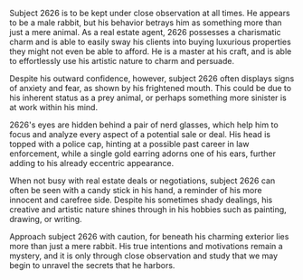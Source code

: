 Subject 2626 is to be kept under close observation at all times. He appears to be a male rabbit, but his behavior betrays him as something more than just a mere animal. As a real estate agent, 2626 possesses a charismatic charm and is able to easily sway his clients into buying luxurious properties they might not even be able to afford. He is a master at his craft, and is able to effortlessly use his artistic nature to charm and persuade.

Despite his outward confidence, however, subject 2626 often displays signs of anxiety and fear, as shown by his frightened mouth. This could be due to his inherent status as a prey animal, or perhaps something more sinister is at work within his mind.

2626's eyes are hidden behind a pair of nerd glasses, which help him to focus and analyze every aspect of a potential sale or deal. His head is topped with a police cap, hinting at a possible past career in law enforcement, while a single gold earring adorns one of his ears, further adding to his already eccentric appearance.

When not busy with real estate deals or negotiations, subject 2626 can often be seen with a candy stick in his hand, a reminder of his more innocent and carefree side. Despite his sometimes shady dealings, his creative and artistic nature shines through in his hobbies such as painting, drawing, or writing.

Approach subject 2626 with caution, for beneath his charming exterior lies more than just a mere rabbit. His true intentions and motivations remain a mystery, and it is only through close observation and study that we may begin to unravel the secrets that he harbors.